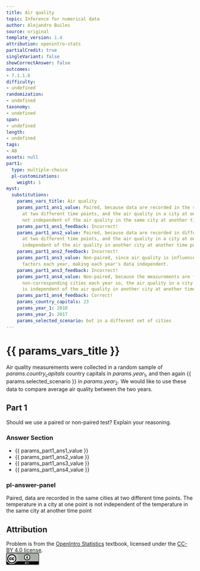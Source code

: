 ```yaml
---
title: Air quality
topic: Inference for numerical data
author: Alejandro Builes
source: original
template_version: 1.4
attribution: openintro-stats
partialCredit: true
singleVariant: false
showCorrectAnswer: false
outcomes:
- 7.1.1.6
difficulty:
- undefined
randomization:
- undefined
taxonomy:
- undefined
span:
- undefined
length:
- undefined
tags:
- AB
assets: null
part1:
  type: multiple-choice
  pl-customizations:
    weight: 1
myst:
  substitutions:
    params_vars_title: Air quality
    params_part1_ans1_value: Paired, because data are recorded in the same cities
      at two different time points, and the air quality in a city at one point is
      not independent of the air quality in the same city at another time point.
    params_part1_ans1_feedback: Incorrect!
    params_part1_ans2_value: Paired, because data are recorded in different cities
      at two different time points, and the air quality in a city at one point is
      independent of the air quality in another city at another time point.
    params_part1_ans2_feedback: Incorrect!
    params_part1_ans3_value: Non-paired, since air quality is influenced by many varying
      factors each year, making each year's data independent.
    params_part1_ans3_feedback: Incorrect!
    params_part1_ans4_value: Non-paired, because the measurements are from different,
      non-corresponding cities each year so, the air quality in a city at one point
      is independent of the air quality in another city at another time point.
    params_part1_ans4_feedback: Correct!
    params_country_capitals: 23
    params_year_1: 2010
    params_year_2: 2017
    params_selected_scenario: but in a different set of cities
---
```

# {{ params_vars_title }}
Air quality measurements were collected in a random sample of ${{ params.country_capitals }}$ country capitals in ${{ params.year_1 }}$, and then again {{ params.selected_scenario }} in ${{ params.year_2 }}$. We would like to use these data to compare average air quality between the two years.

## Part 1

Should we use a paired or non-paired test? Explain your reasoning.

### Answer Section

- {{ params_part1_ans1_value }}
- {{ params_part1_ans2_value }}
- {{ params_part1_ans3_value }}
- {{ params_part1_ans4_value }}

### pl-answer-panel

Paired, data are recorded in the same cities at two different time points. The temperature in a city at one point is not independent of the temperature in the same city at another time point

## Attribution

Problem is from the [OpenIntro Statistics](https://openintro.org/book/os/) textbook, licensed under the [CC-BY 4.0 license](https://creativecommons.org/licenses/by/4.0/).<br>![Image representing the Creative Commons 4.0 BY license.](https://raw.githubusercontent.com/firasm/bits/master/by.png)